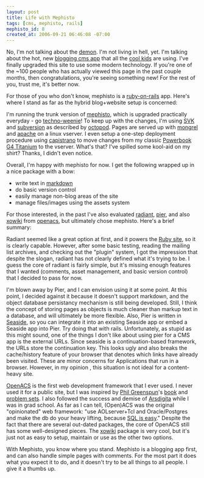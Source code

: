 ```yaml
---
layout: post
title: Life with Mephisto
tags: [cms, mephisto, rails]
mephisto_id: 8
created_at: 2006-09-21 06:46:08 -07:00
---
```

No, I'm not talking about the [demon][mephistopheles]. I'm not living in hell, yet. I'm talking about the hot, new [blogging cms app][mephisto] that all the [cool kids][mephisto-users] are using. I've finally upgraded this site to use some modern technology. If you're one of the ~100 people who has actually viewed this page in the past couple months, then congratulations, you're seeing something new! For the rest of you, trust me, it's better now.

For those of you who don't know, mephisto is a [ruby-on-rails][rails] app. Here's where I stand as far as the hybrid blog+website setup is concerned:

I'm running the trunk version of [mephisto][], which is upgraded practically everyday - go [techno-weenie][]! To keep up with the changes, I'm using [SVK][] and [subversion][svn] as described by [octopod][]. Pages are served up with [mongrel][] and [apache][] on a linux vserver. I even setup a one-step deployment procedure using [capistrano][] to move changes from my classic [Powerbook G4 Titanium][pbg4] to the vserver.  What's that? I've spilled some kool-aid on my shirt? Thanks, I didn't even notice.

Overall, I'm happy with mephisto for now.  I get the following wrapped up in a nice package with a bow:
* write text in [markdown][]
* do basic version control
* easily manage non-blog areas of the site
* manage files/images using the assets system

For those interested, in the past I've also evaluated [radiant][], [pier][], and also [xowiki][] from [openacs][], but ultimately chose mephisto.  Here's a brief summary:

Radiant seemed like a great option at first, and it powers the [Ruby site][], so it is clearly capable.
However, after some basic testing, reading the mailing list archives, and checking out the "plugin" system, I got the impression that despite the slogan, radiant has not clearly defined what it's trying to be. I guess the core of radiant is fairly simple, but it's missing enough features that I wanted (comments, asset management, and basic version control) that I decided to pass for now.

[ruby site]: http://www.ruby-lang.org

I'm blown away by Pier, and I can envision using it at some point. At this point, I decided against it because it doesn't support markdown, and the object database persistancy mechanism is still being developed. Still, I think the concept of storing pages as objects is much cleaner than markup text in a database, and will ultimately be more flexible. Also, Pier is written in [Seaside][], so you can integrate it into an existing Seaside app or embed a Seaside app into Pier. Try doing that with rails. Unfortunately, as stupid as this might sound, one of the things I don't like about using pier for a CMS app is the external URLs. Since seaside is a continuation-based framework, the URLs store the continuation key. This looks ugly and also breaks the cache/history feature of your browser that denotes which links have already been visited. These are minor concerns for Applications that run in a browser. However, in my opinion , this situation is not ideal for a content-heavy site.

[Seaside]: http://www.seaside.st

[OpenACS][] is the first web development framework that I ever used. 
I never used it for a public site, but I was inspired by [Phil Greenspun][]'s [book][] and [problem sets][]. I also followed the success and demise of [Arsdigita][] while I was in grad school. As far as I can tell, (Open)ACS was the original "opinionated" web framework: "use AOLserver+Tcl and Oracle/Postgres and make the db do your heavy lifting, because [SQL is easy][sql]."  Despite the fact that there are several out-dated packages, the core of OpenACS still has some well-designed pieces. The [xowiki][] package is very cool, but it's just not as easy to setup, maintain or use as the other two options.

[openacs]: http://openacs.org
[phil greenspun]: http://phillip.greenspun.com
[book]: http://philip.greenspun.com/panda/
[problem sets]: http://philip.greenspun.com/teaching/psets/
[Arsdigita]: http://www.eveandersson.com/arsdigita/
[xowiki]: http://media.wu-wien.ac.at/download/xowiki-doc/
[sql]: http://philip.greenspun.com/sql/

With Mephisto, you know where you stand.
Mephisto is a blogging app first, and can also handle simple pages with comments.
For the most part it does what you expect it to do, and it doesn't try to be all things to all people. I give it a thumbs up.

[mephistopheles]: http://en.wikipedia.org/wiki/Mephisto
[rails]: http://rubyonrails.com/
[mephisto]: http://mephistoblog.com
[techno-weenie]: http://weblog.techno-weenie.net/
[svk]: http://svk.elixus.org/
[svn]: http://subversion.tigris.org/
[octopod]: http://octopod.info/2006/8/19/managing-multiple-local-mephisto-repos-with-svk
[mongrel]: http://mongrel.rubyforge.org/
[apache]: http://httpd.apache.org/
[capistrano]: http://manuals.rubyonrails.com/read/book/17
[markdown]: http://daringfireball.net/projects/markdown/
[radiant]: http://radiantcms.org
[pier]: http://smallwiki.unibe.ch/smallwiki/pier/
[pbg4]: http://en.wikipedia.org/wiki/PowerBook_G4#Titanium_PowerBook_G4
[mephisto-users]: http://mephisto.stikipad.com/help/show/Blogs+and+Sites+running+Mephisto
